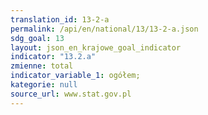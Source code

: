```yaml
---
translation_id: 13-2-a
permalink: /api/en/national/13/13-2-a.json
sdg_goal: 13
layout: json_en_krajowe_goal_indicator
indicator: "13.2.a"
zmienne: total
indicator_variable_1: ogółem;
kategorie: null
source_url: www.stat.gov.pl
---
```

